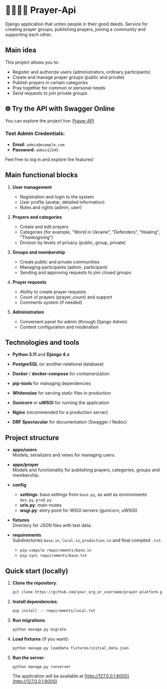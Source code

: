 # 👨‍👩‍👧‍👦 Prayer-Api

Django application that unites people in their good deeds.
Service for creating prayer groups, publishing prayers, joining a community and supporting each other.

## Main idea
This project allows you to:

- Register and authorize users (administrators, ordinary participants)
- Create and manage prayer groups (public and private)
- Publish prayers in certain categories
- Pray together for common or personal needs
- Send requests to join private groups

## 🌐 Try the API with Swagger Online

You can explore the project live: [Prayer API]([https://prayer-api-z92x.onrender.com/api/schema/swagger/])  

### Test Admin Credentials:  
- **Email**: `admin@example.com`  
- **Password**: `admin12345`  

Feel free to log in and explore the features!

## Main functional blocks

1. **User management**  

   - Registration and login to the system  
   - User profile (avatar, detailed information)  
   - Roles and rights (admin, user)

2. **Prayers and categories**  
   - Create and edit prayers  
   - Categories (for example, “World in Ukraine”, “Defenders”, “Healing”, “Thanksgiving”)  
   - Division by levels of privacy (public, group, private)


3. **Groups and membership**  
   - Create public and private communities  
   - Managing participants (admin, participant)  
   - Sending and approving requests to join closed groups

4. **Prayer requests**  
   - Ability to create prayer requests  
   - Count of prayers (prayer_count) and support  
   - Comments system (if needed)

5. **Administration**  
   - Convenient panel for admin (through Django Admin)  
   - Content configuration and moderation

## Technologies and tools

- **Python 3.11** and **Django 4.x**  
- **PostgreSQL** (or another relational database)  
- **Docker** / **docker-compose** for containerization  
- **pip-tools** for managing dependencies  
- **Whitenoise** for serving static files in production  

- **Gunicorn** or **uWSGI** for running the application  
- **Nginx** (recommended for a production server)  
- **DRF Spectacular** for documentation (Swagger / Redoc)

## Project structure

- **apps/users**  
  Models, serializers and views for managing users.  
  
- **apps/prayer**  
  Models and functionality for publishing prayers, categories, groups and membership.

- **config**  
  - **settings**: base settings from `base.py`, as well as environments `dev.py`, `prod.py`  
  - **urls.py**: main routes  
  - **wsgi.py**: entry point for WSGI servers (gunicorn, uWSGI)  

- **fixtures**  
  Directory for JSON files with test data.

- **requirements**  
  Subdirectories `base.in`, `local.in`, `production.in` and final compiled `.txt`:
  - `pip-compile requirements/base.in`
  - `pip-sync requirements/base.txt`

## Quick start (locally)

1. **Clone the repository**:
   ```bash
   git clone https://github.com/your_org_or_username/prayer-platform.git
   ```
2. **Install dependencies**:
   ```bash
   pip install -r requirements/local.txt
   ```
3. **Run migrations**:
   ```bash
   python manage.py migrate

   ```

4. **Load fixtures** (if you want):
   ```bash
   python manage.py loaddata fixtures/initial_data.json
   ```


5. **Run the server**:
   ```bash
   python manage.py runserver

   ```
   The application will be available at [http://127.0.0.1:8000](http://127.0.0.1:8000)
